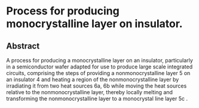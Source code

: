 # Process for producing monocrystalline layer on insulator.

## Abstract
A process for producing a monocrystalline layer on an insulator, particularly in a semiconductor wafer adapted for use to produce large scale integrated circuits, comprising the steps of providing a nonmonocrystalline layer 5 on an insulator 4 and heating a region of the nonmonocrystalline layer by irradiating it from two heat sources 6a, 6b while moving the heat sources relative to the nonmonocrystalline layer, thereby locally melting and transforming the nonmonocrystalline layer to a monocrystal line layer 5c .